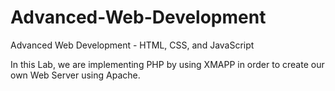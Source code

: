 # Advanced-Web-Development
Advanced Web Development - HTML, CSS, and JavaScript

In this Lab, we are implementing PHP by using XMAPP in order to create our own Web Server using Apache.
